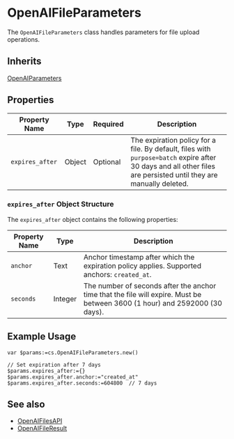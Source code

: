 # OpenAIFileParameters

The `OpenAIFileParameters` class handles parameters for file upload operations.

## Inherits

[OpenAIParameters](OpenAIParameters.md)

## Properties

| Property Name   | Type   | Required | Description                          |
|----------------|--------|----------|--------------------------------------|
| `expires_after` | Object | Optional | The expiration policy for a file. By default, files with `purpose=batch` expire after 30 days and all other files are persisted until they are manually deleted. |

### `expires_after` Object Structure

The `expires_after` object contains the following properties:

| Property Name | Type    | Description                          |
|---------------|---------|--------------------------------------|
| `anchor`      | Text    | Anchor timestamp after which the expiration policy applies. Supported anchors: `created_at`. |
| `seconds`     | Integer | The number of seconds after the anchor time that the file will expire. Must be between 3600 (1 hour) and 2592000 (30 days). |

## Example Usage

```4d
var $params:=cs.OpenAIFileParameters.new()

// Set expiration after 7 days
$params.expires_after:={}
$params.expires_after.anchor:="created_at"
$params.expires_after.seconds:=604800  // 7 days
```

## See also

- [OpenAIFilesAPI](OpenAIFilesAPI.md)
- [OpenAIFileResult](OpenAIFileResult.md)

